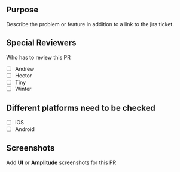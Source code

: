 ## Purpose
Describe the problem or feature in addition to a link to the jira ticket.

## Special Reviewers
Who has to review this PR
- [ ] Andrew
- [ ] Hector
- [ ] Tiny
- [ ] Winter

## Different platforms need to be checked
- [ ] iOS
- [ ] Android

## Screenshots
Add **UI** or **Amplitude** screenshots for this PR
